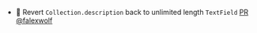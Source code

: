 - 🚚 Revert `Collection.description` back to unlimited length `TextField` [PR](https://github.com/laminlabs/lamindb/pull/2369) [@falexwolf](https://github.com/falexwolf)

